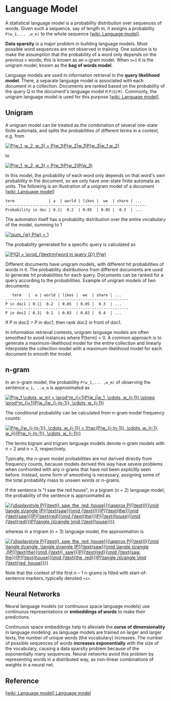 
# Language Model 


A statistical language model is a probability distribution over sequences of words. Given such a sequence, say of length m, it assigns a probability `P(w_1,... ,w_m)` to the whole sequence [[wiki: Language model]][Language model].

**Data sparsity** is a major problem in building language models. Most possible word sequences are not observed in training. One solution is to make the assumption that the probability of a word only depends on the previous `n` words; this is known as an `n`-gram model. When `n=1` it is the unigram model, known as the **bag of words model**.


Language models are used in information retrieval in the **query likelihood model**. There, a separate language model is associated with each document in a collection. Documents are ranked based on the probability of the query Q in the document's language model `M` `P(Q|M)`. Commonly, the unigram language model is used for this purpose [[wiki: Language model]][Language model].

## Unigram

A unigram model can be treated as the combination of several one-state finite automata, and splits the probabilities of different terms in a context, e.g. from

<a href="https://www.codecogs.com/eqnedit.php?latex=P(w_1,&space;w_2,&space;w_3)&space;=&space;P(w_1)P(w_2|w_1)P(w_3|w_1,w_2)" target="_blank"><img src="https://latex.codecogs.com/gif.latex?P(w_1,&space;w_2,&space;w_3)&space;=&space;P(w_1)P(w_2|w_1)P(w_3|w_1,w_2)" title="P(w_1, w_2, w_3) = P(w_1)P(w_2|w_1)P(w_3|w_1,w_2)" /></a>

to

<a href="https://www.codecogs.com/eqnedit.php?latex=P(w_1,&space;w_2,&space;w_3)&space;=&space;P(w_1)P(w_2)P(w_3)" target="_blank"><img src="https://latex.codecogs.com/gif.latex?P(w_1,&space;w_2,&space;w_3)&space;=&space;P(w_1)P(w_2)P(w_3)" title="P(w_1, w_2, w_3) = P(w_1)P(w_2)P(w_3)" /></a>


In this model, the probability of each word only depends on that word's own probability in the document, so we only have one-state finite automata as units.  The following is an illustration of a unigram model of a document [[wiki: Language model]][Language model]

```
term               | a	| world | likes |  we  | share | ... 
--------------------------------------------------------------
Probability in doc | 0.1|  0.2  | 0.05  | 0.05 |  0.3  | ...
```

The automaton itself has a probability distribution over the entire vocabulary of the model, summing to 1

<a href="https://www.codecogs.com/eqnedit.php?latex=\sum_{w}&space;P(w)&space;=&space;1" target="_blank"><img src="https://latex.codecogs.com/gif.latex?\sum_{w}&space;P(w)&space;=&space;1" title="\sum_{w} P(w) = 1" /></a>

The probability generated for a specific query is calculated as

<a href="https://www.codecogs.com/eqnedit.php?latex=P(Q)&space;=&space;\prod_{\textrm{word&space;in&space;query&space;Q}}&space;P(w)" target="_blank"><img src="https://latex.codecogs.com/gif.latex?P(Q)&space;=&space;\prod_{\textrm{word&space;in&space;query&space;Q}}&space;P(w)" title="P(Q) = \prod_{\textrm{word in query Q}} P(w)" /></a>

Different documents have unigram models, with different hit probabilities of words in it. The probability distributions from different documents are used to generate hit probabilities for each query. Documents can be ranked for a query according to the probabilities. Example of unigram models of two documents:

```
   term   |  a | world | likes |  we  | share | ... 
------------------------------------------------------
P in doc1 | 0.1|  0.2  | 0.05  | 0.05 |  0.3  | ...
------------------------------------------------------
P in doc2 | 0.3|  0.1  | 0.03  | 0.02 |  0.4  | ...
```
If P in doc2 > P in doc1, then rank doc2 in front of doc1. 

In information retrieval contexts, unigram language models are often smoothed to avoid instances where P(term) = 0. A common approach is to generate a maximum-likelihood model for the entire collection and linearly interpolate the collection model with a maximum-likelihood model for each document to smooth the model.


## n-gram

In an n-gram model, the probability `P(w_1,... ,w_m)` of observing the sentence `w_1, ..w_m` is approximated as

<a href="https://www.codecogs.com/eqnedit.php?latex=P(w_1,\cdots,&space;w_m)&space;=&space;\prod^m_{i=1}P(w_i|w_1,&space;\cdots,&space;w_{i-1})&space;\simeq&space;\prod^m_{i=1}P(w_i|w_{i-(n-1)},&space;\cdots,&space;w_{i-1})" target="_blank"><img src="https://latex.codecogs.com/gif.latex?P(w_1,\cdots,&space;w_m)&space;=&space;\prod^m_{i=1}P(w_i|w_1,&space;\cdots,&space;w_{i-1})&space;\simeq&space;\prod^m_{i=1}P(w_i|w_{i-(n-1)},&space;\cdots,&space;w_{i-1})" title="P(w_1,\cdots, w_m) = \prod^m_{i=1}P(w_i|w_1, \cdots, w_{i-1}) \simeq \prod^m_{i=1}P(w_i|w_{i-(n-1)}, \cdots, w_{i-1})" /></a>

The conditional probability can be calculated from n-gram model frequency counts:

<a href="https://www.codecogs.com/eqnedit.php?latex=P(w_i|w_{i-(n-1)},&space;\cdots,&space;w_{i-1})&space;=&space;\frac{P(w_{i-(n-1)},&space;\cdots,&space;w_{i-1},&space;w_i)}{P(w_{i-(n-1)},&space;\cdots,&space;w_{i-1})}" target="_blank"><img src="https://latex.codecogs.com/gif.latex?P(w_i|w_{i-(n-1)},&space;\cdots,&space;w_{i-1})&space;=&space;\frac{P(w_{i-(n-1)},&space;\cdots,&space;w_{i-1},&space;w_i)}{P(w_{i-(n-1)},&space;\cdots,&space;w_{i-1})}" title="P(w_i|w_{i-(n-1)}, \cdots, w_{i-1}) = \frac{P(w_{i-(n-1)}, \cdots, w_{i-1}, w_i)}{P(w_{i-(n-1)}, \cdots, w_{i-1})}" /></a>

The terms bigram and trigram language models denote n-gram models with n = 2 and n = 3, respectively.

Typically, the n-gram model probabilities are not derived directly from frequency counts, because models derived this way have severe problems when confronted with any n-grams that have not been explicitly seen before. Instead, some form of smoothing is necessary, assigning some of the total probability mass to unseen words or n-grams.



If the sentence is "I saw the red house", in a bigram (n = 2) language model, the probability of the sentence is approximated as

<a href="https://www.codecogs.com/eqnedit.php?latex={\displaystyle&space;P({\text{I,&space;saw,&space;the,&space;red,&space;house}})\approx&space;P({\text{I}}\mid&space;\langle&space;s\rangle&space;)P({\text{saw}}\mid&space;{\text{I}})P({\text{the}}\mid&space;{\text{saw}})P({\text{red}}\mid&space;{\text{the}})P({\text{house}}\mid&space;{\text{red}})P(\langle&space;/s\rangle&space;\mid&space;{\text{house}})}" target="_blank"><img src="https://latex.codecogs.com/gif.latex?{\displaystyle&space;P({\text{I,&space;saw,&space;the,&space;red,&space;house}})\approx&space;P({\text{I}}\mid&space;\langle&space;s\rangle&space;)P({\text{saw}}\mid&space;{\text{I}})P({\text{the}}\mid&space;{\text{saw}})P({\text{red}}\mid&space;{\text{the}})P({\text{house}}\mid&space;{\text{red}})P(\langle&space;/s\rangle&space;\mid&space;{\text{house}})}" title="{\displaystyle P({\text{I, saw, the, red, house}})\approx P({\text{I}}\mid \langle s\rangle )P({\text{saw}}\mid {\text{I}})P({\text{the}}\mid {\text{saw}})P({\text{red}}\mid {\text{the}})P({\text{house}}\mid {\text{red}})P(\langle /s\rangle \mid {\text{house}})}" /></a>

whereas in a trigram (n = 3) language model, the approximation is

<a href="https://www.codecogs.com/eqnedit.php?latex={\displaystyle&space;P({\text{I,&space;saw,&space;the,&space;red,&space;house}})\approx&space;P({\text{I}}\mid&space;\langle&space;s\rangle&space;,\langle&space;s\rangle&space;)P({\text{saw}}\mid&space;\langle&space;s\rangle&space;,I)P({\text{the}}\mid&space;{\text{I,&space;saw}})P({\text{red}}\mid&space;{\text{saw,&space;the}})P({\text{house}}\mid&space;{\text{the,&space;red}})P(\langle&space;/s\rangle&space;\mid&space;{\text{red,&space;house}})}" target="_blank"><img src="https://latex.codecogs.com/gif.latex?{\displaystyle&space;P({\text{I,&space;saw,&space;the,&space;red,&space;house}})\approx&space;P({\text{I}}\mid&space;\langle&space;s\rangle&space;,\langle&space;s\rangle&space;)P({\text{saw}}\mid&space;\langle&space;s\rangle&space;,I)P({\text{the}}\mid&space;{\text{I,&space;saw}})P({\text{red}}\mid&space;{\text{saw,&space;the}})P({\text{house}}\mid&space;{\text{the,&space;red}})P(\langle&space;/s\rangle&space;\mid&space;{\text{red,&space;house}})}" title="{\displaystyle P({\text{I, saw, the, red, house}})\approx P({\text{I}}\mid \langle s\rangle ,\langle s\rangle )P({\text{saw}}\mid \langle s\rangle ,I)P({\text{the}}\mid {\text{I, saw}})P({\text{red}}\mid {\text{saw, the}})P({\text{house}}\mid {\text{the, red}})P(\langle /s\rangle \mid {\text{red, house}})}" /></a>

Note that the context of the first n – 1 n-grams is filled with start-of-sentence markers, typically denoted `<s>`.


## Neural Networks

Neural language models (or continuous space language models) use continuous representations or **embeddings of words** to make their predictions. 

Continuous space embeddings help to alleviate the **curse of dimensionality** in language modeling: as language models are trained on larger and larger texts, the number of unique words (the vocabulary) increases. The number of possible sequences of words **increases exponentially** with the size of the vocabulary, causing a data sparsity problem because of the exponentially many sequences. Neural networks avoid this problem by representing words in a distributed way, as non-linear combinations of weights in a neural net.


## Reference

[Language model]: https://en.wikipedia.org/wiki/Language_model
[[wiki: Language model] Language model](https://en.wikipedia.org/wiki/Language_model)
